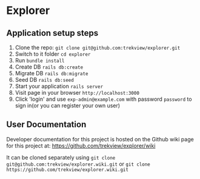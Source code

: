 # Explorer

## Application setup steps

1. Clone the repo: `git clone git@github.com:trekview/explorer.git`
2. Switch to it folder `cd explorer`
3. Run `bundle install`
4. Create DB `rails db:create`
5. Migrate DB `rails db:migrate`
6. Seed DB `rails db:seed`
7. Start your application `rails server`
8. Visit page in your browser `http://localhost:3000`
9. Click 'login' and use `exp-admin@example.com` with password `password` to sign in(or you can register your own user)

## User Documentation

Developer documentation for this project is hosted on the Github wiki page for this project at: https://github.com/trekview/explorer/wiki

It can be cloned separately using `git clone git@github.com:trekview/explorer.wiki.git` or `git clone https://github.com/trekview/explorer.wiki.git`
